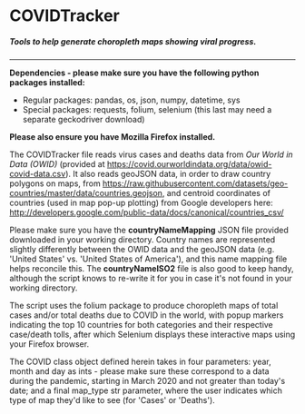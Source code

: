 # COVIDTracker
##### Tools to help generate choropleth maps showing viral progress.
______________________

**Dependencies - please make sure you have the following python packages installed:**
- Regular packages: pandas, os, json, numpy, datetime, sys
- Special packages: requests, folium, selenium (this last may need a separate geckodriver download)

**Please also ensure you have Mozilla Firefox installed.**

The COVIDTracker file reads virus cases and deaths data from *Our World in Data (OWID)* (provided at https://covid.ourworldindata.org/data/owid-covid-data.csv). It also reads geoJSON data, in order to draw country polygons on maps, from https://raw.githubusercontent.com/datasets/geo-countries/master/data/countries.geojson, and centroid coordinates of countries (used in map pop-up plotting) from Google developers here: http://developers.google.com/public-data/docs/canonical/countries_csv/

Please make sure you have the **countryNameMapping** JSON file provided downloaded in your working directory. Country names are represented slightly differently between the OWID data and the geoJSON data (e.g. 'United States' vs. 'United States of America'), and this name mapping file helps reconcile this. The **countryNameISO2** file is also good to keep handy, although the script knows to re-write it for you in case it's not found in your working directory.

The script uses the folium package to produce choropleth maps of total cases and/or total deaths due to COVID in the world, with popup markers indicating the top 10 countries for both categories and their respective case/death tolls, after which Selenium displays these interactive maps using your Firefox browser.

The COVID class object defined herein takes in four parameters: year, month and day as ints - please make sure these correspond to a data during the pandemic, starting in March 2020 and not greater than today's date; and a final map_type str parameter, where the user indicates which type of map they'd like to see (for 'Cases' or 'Deaths').